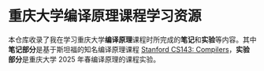 # 重庆大学编译原理课程学习资源

本仓库收录了我在学习重庆大学**编译原理**课程时所完成的**笔记**和**实验**等内容。其中**笔记部分**是基于斯坦福的知名编译原理课程 [Stanford CS143: Compilers](http://web.stanford.edu/class/cs143/)，**实验部分**是重庆大学 2025 年春编译原理的课程实验。
